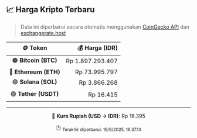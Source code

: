 

<!-- HARGA_KRIPTO -->
## 📈 Harga Kripto Terbaru

> Data ini diperbarui secara otomatis menggunakan [CoinGecko API](https://www.coingecko.com/) dan [exchangerate.host](https://exchangerate.host/)

<div align="center">

| 🪙 Token | 💰 Harga (IDR) |
|:------:|---------------:|
| 🟠 **Bitcoin (BTC)**   | Rp 1.897.293.407 |
| 🔵 **Ethereum (ETH)**  | Rp 73.995.797 |
| 🟣 **Solana (SOL)**    | Rp 3.866.268 |
| 🟢 **Tether (USDT)**   | Rp 16.415 |

---

💱 **Kurs Rupiah (USD → IDR)**: Rp 16.395

🕒 <sub>Terakhir diperbarui: 16/9/2025, 16.37.14</sub>

</div>
<!-- /HARGA_KRIPTO -->